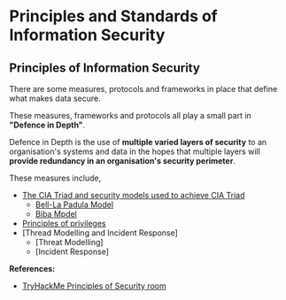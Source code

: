 # Principles and Standards of Information Security

## Principles of Information Security

There are some measures, protocols and frameworks in place that define what makes data secure.

These measures, frameworks and protocols all play a small part in **"Defence in Depth"**.

Defence in Depth is the use of **multiple varied layers of security** to an organisation's systems and data in the hopes that multiple layers will **provide redundancy in an organisation's security perimeter**.

These measures include,
- [The CIA Triad and security models used to achieve CIA Triad](CIA%20triad.md)
  - [Bell-La Padula Model](Bell-La%20Padula%20model.md)
  - [Biba Mpdel](Biba%20model.md)
- [Principles of privileges](principles%20of%20privileges.md)
- [Thread Modelling and Incident Response]
  - [Threat Modelling]
  - [Incident Response]

**References:**
- [TryHackMe Principles of Security room](https://tryhackme.com/room/principlesofsecurity)